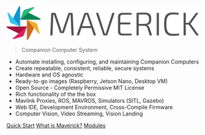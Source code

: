 ![alt text](media/logos/maverick-logo-dark.svg)  
> Companion Computer System

- Automate installing, configuring, and maintaining Companion Computers
- Create repeatable, consistent, reliable, secure systems
- Hardware and OS agnostic
- Ready-to-go images (Raspberry, Jetson Nano, Desktop VM)
- Open Source - Completely Permissive MIT License
- Rich functionality of the the box
- Mavlink Proxies, ROS, MAVROS, Simulators (SITL, Gazebo)
- Web IDE, Development Environment, Cross-Compile Firmware
- Computer Vision, Video Streaming, Vision Landing

[Quick Start](/#installation)
[What is Maverick?](/about)
[Modules](/modules/intro)
